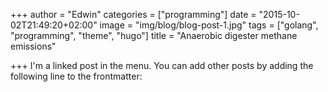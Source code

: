 +++
author = "Edwin"
categories = ["programming"]
date = "2015-10-02T21:49:20+02:00"
image = "img/blog/blog-post-1.jpg"
tags = ["golang", "programming", "theme", "hugo"]
title = "Anaerobic digester methane emissions"

+++
I'm a linked post in the menu. You can add other posts by adding the following line to the frontmatter: